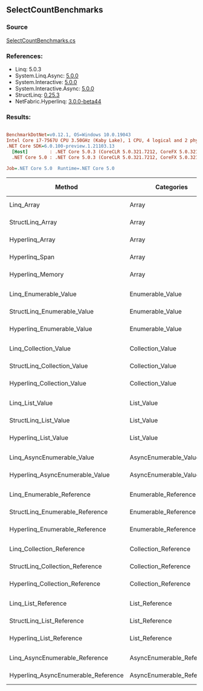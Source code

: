﻿## SelectCountBenchmarks

### Source
[SelectCountBenchmarks.cs](../NetFabric.Hyperlinq.Benchmarks/Benchmarks/SelectCountBenchmarks.cs)

### References:
- Linq: 5.0.3
- System.Linq.Async: [5.0.0](https://www.nuget.org/packages/System.Linq.Async/5.0.0)
- System.Interactive: [5.0.0](https://www.nuget.org/packages/System.Interactive/5.0.0)
- System.Interactive.Async: [5.0.0](https://www.nuget.org/packages/System.Interactive.Async/5.0.0)
- StructLinq: [0.25.3](https://www.nuget.org/packages/StructLinq/0.25.3)
- NetFabric.Hyperlinq: [3.0.0-beta44](https://www.nuget.org/packages/NetFabric.Hyperlinq/3.0.0-beta44)

### Results:
``` ini

BenchmarkDotNet=v0.12.1, OS=Windows 10.0.19043
Intel Core i7-7567U CPU 3.50GHz (Kaby Lake), 1 CPU, 4 logical and 2 physical cores
.NET Core SDK=6.0.100-preview.1.21103.13
  [Host]        : .NET Core 5.0.3 (CoreCLR 5.0.321.7212, CoreFX 5.0.321.7212), X64 RyuJIT
  .NET Core 5.0 : .NET Core 5.0.3 (CoreCLR 5.0.321.7212, CoreFX 5.0.321.7212), X64 RyuJIT

Job=.NET Core 5.0  Runtime=.NET Core 5.0  

```
|                              Method |                Categories | Count |         Mean |      Error |     StdDev | Ratio |  Gen 0 | Gen 1 | Gen 2 | Allocated |
|------------------------------------ |-------------------------- |------ |-------------:|-----------:|-----------:|------:|-------:|------:|------:|----------:|
|                          Linq_Array |                     Array |   100 |   209.920 ns |  0.6620 ns |  0.5528 ns |  1.00 | 0.0229 |     - |     - |      48 B |
|                    StructLinq_Array |                     Array |   100 |    10.517 ns |  0.0277 ns |  0.0246 ns |  0.05 |      - |     - |     - |         - |
|                     Hyperlinq_Array |                     Array |   100 |    15.894 ns |  0.0671 ns |  0.0628 ns |  0.08 |      - |     - |     - |         - |
|                      Hyperlinq_Span |                     Array |   100 |    15.676 ns |  0.0344 ns |  0.0322 ns |  0.07 |      - |     - |     - |         - |
|                    Hyperlinq_Memory |                     Array |   100 |    16.197 ns |  0.0431 ns |  0.0382 ns |  0.08 |      - |     - |     - |         - |
|                                     |                           |       |              |            |            |       |        |       |       |           |
|               Linq_Enumerable_Value |          Enumerable_Value |   100 |   838.314 ns |  8.9948 ns |  7.9737 ns |  1.00 | 0.0420 |     - |     - |      88 B |
|         StructLinq_Enumerable_Value |          Enumerable_Value |   100 |   840.435 ns |  3.1482 ns |  2.9449 ns |  1.00 | 0.0153 |     - |     - |      32 B |
|          Hyperlinq_Enumerable_Value |          Enumerable_Value |   100 |   150.865 ns |  0.2568 ns |  0.2403 ns |  0.18 |      - |     - |     - |         - |
|                                     |                           |       |              |            |            |       |        |       |       |           |
|               Linq_Collection_Value |          Collection_Value |   100 |   837.494 ns |  6.5789 ns |  6.1539 ns |  1.00 | 0.0420 |     - |     - |      88 B |
|         StructLinq_Collection_Value |          Collection_Value |   100 |   822.768 ns |  1.5705 ns |  1.3922 ns |  0.98 | 0.0153 |     - |     - |      32 B |
|          Hyperlinq_Collection_Value |          Collection_Value |   100 |    16.855 ns |  0.0366 ns |  0.0306 ns |  0.02 |      - |     - |     - |         - |
|                                     |                           |       |              |            |            |       |        |       |       |           |
|                     Linq_List_Value |                List_Value |   100 |   408.705 ns |  2.5574 ns |  2.1355 ns |  1.00 | 0.0267 |     - |     - |      56 B |
|               StructLinq_List_Value |                List_Value |   100 |    10.544 ns |  0.0367 ns |  0.0344 ns |  0.03 |      - |     - |     - |         - |
|                Hyperlinq_List_Value |                List_Value |   100 |     9.834 ns |  0.0593 ns |  0.0554 ns |  0.02 |      - |     - |     - |         - |
|                                     |                           |       |              |            |            |       |        |       |       |           |
|          Linq_AsyncEnumerable_Value |     AsyncEnumerable_Value |   100 | 9,119.741 ns | 38.6211 ns | 34.2366 ns |  1.00 | 0.0458 |     - |     - |     104 B |
|     Hyperlinq_AsyncEnumerable_Value |     AsyncEnumerable_Value |   100 | 9,056.003 ns | 39.7531 ns | 37.1851 ns |  0.99 | 0.0610 |     - |     - |     144 B |
|                                     |                           |       |              |            |            |       |        |       |       |           |
|           Linq_Enumerable_Reference |      Enumerable_Reference |   100 |   575.996 ns |  3.0140 ns |  2.6718 ns |  1.00 | 0.0420 |     - |     - |      88 B |
|     StructLinq_Enumerable_Reference |      Enumerable_Reference |   100 |   604.944 ns |  3.0974 ns |  2.7458 ns |  1.05 | 0.0153 |     - |     - |      32 B |
|      Hyperlinq_Enumerable_Reference |      Enumerable_Reference |   100 |   272.668 ns |  1.3281 ns |  1.2423 ns |  0.47 | 0.0153 |     - |     - |      32 B |
|                                     |                           |       |              |            |            |       |        |       |       |           |
|           Linq_Collection_Reference |      Collection_Reference |   100 |   624.120 ns |  2.9442 ns |  2.4586 ns | 1.000 | 0.0420 |     - |     - |      88 B |
|     StructLinq_Collection_Reference |      Collection_Reference |   100 |   605.562 ns |  2.0432 ns |  1.8113 ns | 0.970 | 0.0153 |     - |     - |      32 B |
|      Hyperlinq_Collection_Reference |      Collection_Reference |   100 |     4.430 ns |  0.0248 ns |  0.0207 ns | 0.007 |      - |     - |     - |         - |
|                                     |                           |       |              |            |            |       |        |       |       |           |
|                 Linq_List_Reference |            List_Reference |   100 |   454.141 ns |  1.7165 ns |  1.4334 ns |  1.00 | 0.0267 |     - |     - |      56 B |
|           StructLinq_List_Reference |            List_Reference |   100 |   601.366 ns |  2.1509 ns |  1.7961 ns |  1.32 | 0.0153 |     - |     - |      32 B |
|            Hyperlinq_List_Reference |            List_Reference |   100 |     9.978 ns |  0.0558 ns |  0.0495 ns |  0.02 |      - |     - |     - |         - |
|                                     |                           |       |              |            |            |       |        |       |       |           |
|      Linq_AsyncEnumerable_Reference | AsyncEnumerable_Reference |   100 | 9,401.558 ns | 34.6861 ns | 32.4454 ns |  1.00 | 0.0458 |     - |     - |     104 B |
| Hyperlinq_AsyncEnumerable_Reference | AsyncEnumerable_Reference |   100 | 9,069.331 ns | 31.3409 ns | 29.3163 ns |  0.96 | 0.0610 |     - |     - |     152 B |
